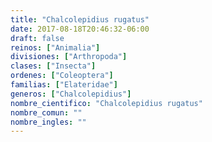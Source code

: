 ```yaml
---
title: "Chalcolepidius rugatus"
date: 2017-08-18T20:46:32-06:00
draft: false
reinos: ["Animalia"]
divisiones: ["Arthropoda"]
clases: ["Insecta"]
ordenes: ["Coleoptera"]
familias: ["Elateridae"]
generos: ["Chalcolepidius"]
nombre_cientifico: "Chalcolepidius rugatus"
nombre_comun: ""
nombre_ingles: ""
---
```

